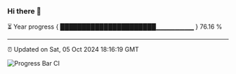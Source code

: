 ### Hi there 👋

⏳ Year progress { ██████████████████████▁▁▁▁▁▁▁▁ } 76.16 %

---

⏰ Updated on Sat, 05 Oct 2024 18:16:19 GMT

![Progress Bar CI](https://github.com/liununu/liununu/workflows/Progress%20Bar%20CI/badge.svg)
